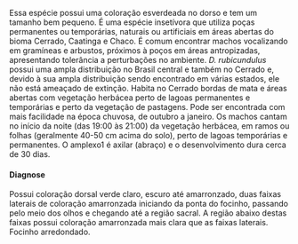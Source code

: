 ﻿Essa espécie possui uma coloração esverdeada no dorso e tem um tamanho bem pequeno. É uma espécie insetívora que utiliza poças permanentes ou temporárias, naturais ou artificiais em áreas abertas do bioma Cerrado, Caatinga e Chaco. É comum encontrar machos vocalizando em gramíneas e arbustos, próximos à poços em áreas antropizadas, apresentando tolerância a perturbações no ambiente. 
*D. rubicundulus* possui uma ampla distribuição no Brasil central e também no Cerrado e, devido à sua ampla distribuição sendo encontrado em várias estados, ele não está ameaçado de extinção. Habita no Cerrado bordas de mata e áreas abertas com vegetação herbácea perto de lagoas permanentes e temporárias e perto da vegetação de pastagens.
Pode ser encontrada com mais facilidade na época chuvosa, de outubro a janeiro. Os machos cantam no início da noite (das 19:00 às 21:00) da vegetação herbácea, em ramos ou folhas (geralmente 40-50 cm acima do solo), perto de lagoas temporárias e permanentes. O <glossario>amplexo1</glossario> é axilar (abraço) e o desenvolvimento dura cerca de 30 dias.
#### Diagnose
Possui coloração dorsal verde claro, escuro até amarronzado, duas faixas laterais de coloração amarronzada iniciando da ponta do focinho, passando pelo meio dos olhos e chegando até a região sacral. A região abaixo destas faixas possui coloração amarronzada mais clara que as faixas laterais. Focinho arredondado.